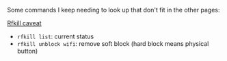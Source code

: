 Some commands I keep needing to look up that don't fit in the other pages:

[Rfkill caveat](https://wiki.archlinux.org/index.php/Wireless_network_configuration#Rfkill_caveat)

* `rfkill list`: current status
* `rfkill unblock wifi`: remove soft block (hard block means physical button)

